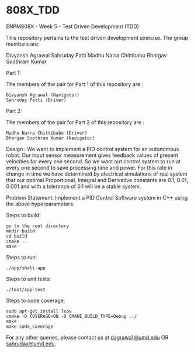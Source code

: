 # 808X_TDD

ENPM808X - Week 5 - Test Driven Development (TDD)

This repository pertains to the test driven development exercise. The group members are:

Divyansh Agrawal
Sahruday Patti
Madhu Narra Chittibabu
Bhargav Soothram Kumar

Part 1:

The members of the pair for Part 1 of this repository are :

	Divyansh Agrawal (Navigator)
	Sahruday Patti (Driver)

Part 2:

The members of the pair for Part 2 of this repository are :

	Madhu Narra Chittibabu (Driver)
	Bhargav Soothram Kumar (Navigator)
	
Design : We want to implement a PID control system for an autonomous robot. Our input sensor measurement gives feedback values of present velocities for every one second. So we want out control system to run at every one second to save processing time and power. For this rate in change in time we have determined by electrical simulations of real system that our optimal Proportional, Integral and Derivative constants are 0.1, 0.01, 0.001 and with a tolerance of 0.1 will be a stable system. 

Problem Statement: Implement a PID Control Software system in C++ using the above hyperparameters.  

Steps to build:

	go to the root directory
	mkdir build
	cd build
	cmake ..
	make

Steps to run:

	./app/shell-app

Steps to unit tests:

	./test/cpp-test 

Steps to code coverage:

	sudo apt-get install lcov
	cmake -D COVERAGE=ON -D CMAKE_BUILD_TYPE=Debug ../
	make
	make code_coverage

For any other queries, please contact us at dagrawa1@umd.edu OR sahruday@umd.edu. 
